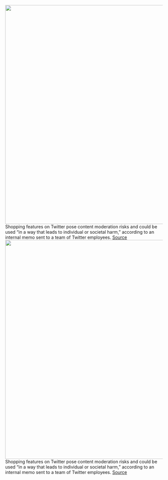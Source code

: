 <img src='https://cdn.vox-cdn.com/thumbor/FZK7f-ZuJimODCQ6AjXtt9eFfcg=/0x0:2040x1360/1200x800/filters:focal(857x517:1183x843)/cdn.vox-cdn.com/uploads/chorus_image/image/71289983/acastro_180827_1777_0004.0.jpg' width='700px' /><br/>
Shopping features on Twitter pose content moderation risks and could be used “in a way that leads to individual or societal harm,” according to an internal memo sent to a team of Twitter employees.
<a href='https://www.theverge.com/2022/8/26/23323737/twitter-shopping-features-leaked-memo-content-moderation'> Source <a/><img src='https://cdn.vox-cdn.com/thumbor/FZK7f-ZuJimODCQ6AjXtt9eFfcg=/0x0:2040x1360/1200x800/filters:focal(857x517:1183x843)/cdn.vox-cdn.com/uploads/chorus_image/image/71289983/acastro_180827_1777_0004.0.jpg' width='700px' /><br/>
Shopping features on Twitter pose content moderation risks and could be used “in a way that leads to individual or societal harm,” according to an internal memo sent to a team of Twitter employees.
<a href='https://www.theverge.com/2022/8/26/23323737/twitter-shopping-features-leaked-memo-content-moderation'> Source <a/>